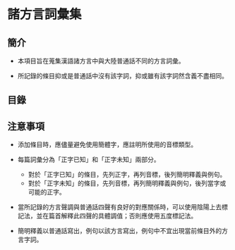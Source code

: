# 諸方言詞彙集

## 簡介

- 本項目旨在蒐集漢語諸方言中與大陸普通話不同的方言詞彙。

- 所記錄的條目抑或是普通話中沒有該字詞，抑或雖有該字詞然含義不盡相同。

## 目錄

## 注意事項

- 添加條目時，應儘量避免使用簡體字，應註明所使用的音標類型。

- 每篇詞彙分為「正字已知」和「正字未知」兩部分。
  - 對於「正字已知」的條目，先列正字，再列音標，後列簡明釋義與例句。
  - 對於「正字未知」的條目，先列音標，再列簡明釋義與例句，後列當字或可能的正字。

- 當所記錄的方言聲調與普通話四聲有良好的對應關係時，可以使用陰陽上去標記法，並在篇首解釋此四聲的具體調值；否則應使用五度標記法。

- 簡明釋義以普通話寫出，例句以該方言寫出，例句中不宜出現當前條目外的方言字詞。
